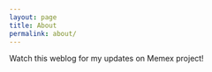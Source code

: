 ```yaml
---
layout: page
title: About
permalink: about/
---
```


Watch this weblog for my updates on Memex project!

